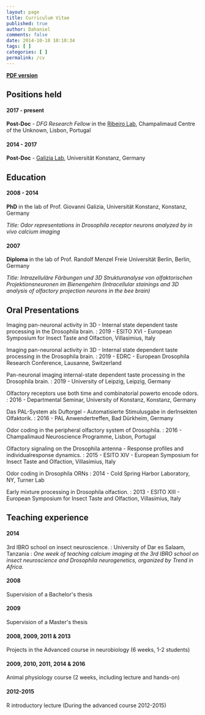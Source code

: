 ```yaml
---
layout: page
title: Curriculum Vitae
published: true
author: Dahaniel
comments: false
date: 2014-10-18 10:10:34
tags: [ ]
categories: [ ]
permalink: /cv
---
```


[**PDF version**](http://muench.bio/downloads/CV_DanielMuench.pdf)

## Positions held
#### 2017 - present
**Post-Doc** - *DFG Research Fellow* in the [Ribeiro Lab](http://ribeirolab.org/), Champalimaud Centre of the Unknown, Lisbon, Portugal

#### 2014 - 2017
**Post-Doc** - [Galizia Lab](http://neuro.uni-konstanz.de/), Universität Konstanz, Germany


## Education

#### 2008 - 2014
**PhD** in the lab of Prof. Giovanni Galizia, Universität Konstanz, Konstanz, Germany

*Title: Odor representations in Drosophila receptor neurons analyzed by in vivo calcium imaging*


#### 2007

**Diploma** in the lab of Prof. Randolf Menzel
Freie Universität Berlin, Berlin, Germany

*Title: Intrazelluläre Färbungen und 3D Strukturanalyse von olfaktorischen Projektionsneuronen im Bienengehirn (Intracellular stainings and 3D analysis of olfactory projection neurons in the bee brain)*


## Oral Presentations
Imaging pan-neuronal activity in 3D - Internal state dependent taste processing in the Drosophila brain.
: 2019 - ESITO XVI - European Symposium for Insect Taste and Olfaction, Villasimius, Italy

Imaging pan-neuronal activity in 3D - Internal state dependent taste processing in the Drosophila brain.
: 2019 - EDRC - European Drosophila Research Conference, Lausanne, Switzerland

Pan-neuronal imaging internal-state dependent taste processing in the Drosophila brain.
: 2019 - University of Leipzig, Leipzig, Germany

Olfactory receptors use both time and combinatorial powerto encode odors.
: 2016 - Departmental Seminar, University of Konstanz, Konstanz, Germany

Das PAL-System als Duftorgel - Automatisierte Stimulusgabe in derInsekten Olfaktorik.
: 2016 - PAL Anwendertreffen, Bad Dürkheim, Germany

Odor coding in the peripheral olfactory system of Drosophila.
: 2016 - Champalimaud Neuroscience Programme, Lisbon, Portugal

Olfactory signaling on the Drosophila antenna - Response profiles and individualresponse dynamics.
: 2015 - ESITO XIV - European Symposium for Insect Taste and Olfaction, Villasimius, Italy

Odor coding in Drosophila ORNs
: 2014 - Cold Spring Harbor Laboratory, NY, Turner Lab

Early mixture processing in Drosophila olfaction.
: 2013 - ESITO XIII - European Symposium for Insect Taste and Olfaction, Villasimius, Italy

## Teaching experience

#### 2014
3rd IBRO school on insect neuroscience.
: University of Dar es Salaam, Tanzania
: *One week of teaching calcium imaging at the 3rd IBRO school on insect neuroscience and Drosophila neurogenetics, organized by Trend in Africa.*

#### 2008
Supervision of a Bachelor's thesis

#### 2009
Supervision of a Master's thesis

#### 2008, 2009, 2011 & 2013
Projects in the Advanced course in neurobiology (6 weeks, 1-2 students)

####  2009, 2010, 2011, 2014 & 2016
Animal physiology course (2 weeks, including lecture and hands-on)

#### 2012-2015
R introductory lecture (During the advanced course 2012-2015)
